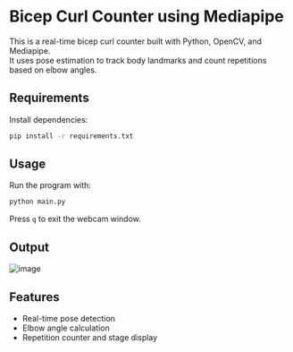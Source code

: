 
# Bicep Curl Counter using Mediapipe

This is a real-time bicep curl counter built with Python, OpenCV, and Mediapipe.  
It uses pose estimation to track body landmarks and count repetitions based on elbow angles.

## Requirements

Install dependencies:

```bash
pip install -r requirements.txt
```

## Usage

Run the program with:

```bash
python main.py
```

Press `q` to exit the webcam window.

## Output
![image](https://github.com/user-attachments/assets/752b1c3d-617b-4269-a709-e5014d4de395)


## Features

- Real-time pose detection
- Elbow angle calculation
- Repetition counter and stage display

